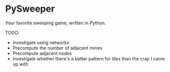 # PySweeper

Your favorite sweeping game, written in Python.


TODO:

* Investigate using networkx
* Precompute the number of adjacent mines
* Precompute adjacent nodes
* Investigate whether there's a better pattern for tiles than the crap I
  came up with
